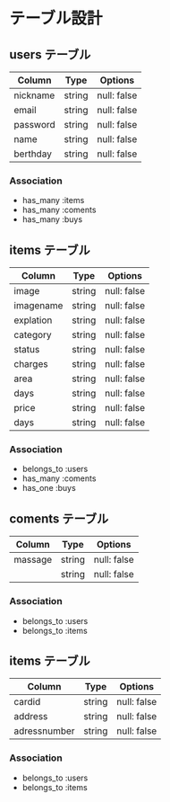 # テーブル設計

## users テーブル

| Column   | Type   | Options     |
| -------- | ------ | ----------- |
| nickname | string | null: false |
| email    | string | null: false |
| password | string | null: false |
| name     | string | null: false |
| berthday | string | null: false |


### Association
- has_many :items
- has_many :coments
- has_many :buys



## items テーブル

| Column    | Type   | Options     |
| --------- | ------ | ----------- |
| image     | string | null: false |
| imagename | string | null: false |
| explation | string | null: false |
| category  | string | null: false |
| status    | string | null: false |
| charges   | string | null: false |
| area      | string | null: false |
| days      | string | null: false |
| price     | string | null: false |
| days      | string | null: false |


### Association
- belongs_to :users
- has_many :coments
- has_one :buys



## coments テーブル

| Column   | Type   | Options     |
| -------- | ------ | ----------- |
| massage  | string | null: false |
|          | string | null: false |

### Association
- belongs_to :users
- belongs_to :items



## items テーブル

| Column       | Type   | Options     |
| ------------ | ------ | ----------- |
| cardid       | string | null: false |
| address      | string | null: false |
| adressnumber | string | null: false |

### Association
- belongs_to :users
- belongs_to :items